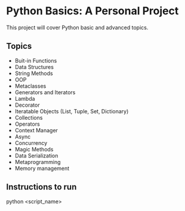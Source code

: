 # Python Basics: A Personal Project

This project will cover Python basic and advanced topics. 

## Topics
- Buit-in Functions
- Data Structures
- String Methods
- OOP
- Metaclasses
- Generators and Iterators
- Lambda
- Decorator
- Iteratable Objects (List, Tuple, Set, Dictionary)
- Collections
- Operators
- Context Manager
- Async
- Concurrency
- Magic Methods
- Data Serialization
- Metaprogramming
- Memory management

## Instructions to run
python <script_name> <argument>
